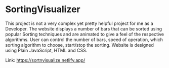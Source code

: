 # SortingVisualizer

This project is not a very complex yet pretty helpful project for me as a Developer.
The website displays a number of bars that can be sorted using popular Sorting techniques and are animated to give a feel of the respective algorithms.
User can control the number of bars, speed of operation, which sorting algorithm to choose, start/stop the sorting.
Website is designed using Plain JavaScript, HTML and CSS.

Link: https://sortnvisualize.netlify.app/

